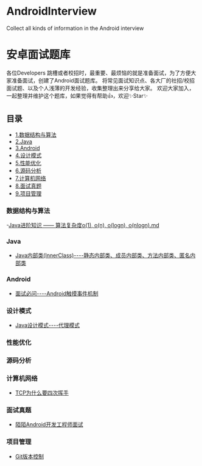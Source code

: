 # AndroidInterview
Collect all kinds of information in the Android interview

# 安卓面试题库
各位Developers 跳槽或者校招时，最重要、最烦恼的就是准备面试，为了方便大家准备面试，创建了Android面试题库。
将常见面试知识点、各大厂的社招/校招面试题、以及个人浅薄的开发经验，收集整理出来分享给大家。
欢迎大家加入，一起整理并维护这个题库，如果觉得有帮助👍，欢迎✨Star✨

## 目录
- [1.数据结构与算法](#数据结构与算法)
- [2.Java](#java)
- [3.Android](#android)
- [4.设计模式](#设计模式)
- [5.性能优化](#性能优化)
- [6.源码分析](#源码分析)
- [7.计算机网络](#计算机网络)
- [8.面试真题](#面试真题)
- [9.项目管理](#项目管理)

### 数据结构与算法
-[Java进阶知识 —— 算法复杂度o(1), o(n), o(logn), o(nlogn).md](https://github.com/dazhaoDai/AndroidInterview/blob/master/datastructure/Java%E8%BF%9B%E9%98%B6%E7%9F%A5%E8%AF%86%20%E2%80%94%E2%80%94%20%E7%AE%97%E6%B3%95%E5%A4%8D%E6%9D%82%E5%BA%A6o(1)%2C%20o(n)%2C%20o(logn)%2C%20o(nlogn).md)
### Java
- [Java内部类(InnerClass)----静态内部类、成员内部类、方法内部类、匿名内部类](https://github.com/dazhaoDai/AndroidInterview/blob/master/java/Java%E9%9D%99%E6%80%81%E5%86%85%E9%83%A8%E7%B1%BB%E3%80%81%E5%86%85%E9%83%A8%E7%B1%BB%E3%80%81%E5%8C%BF%E5%90%8D%E5%86%85%E9%83%A8%E7%B1%BB.md)
### Android
- [面试必问----Android触摸事件机制](https://github.com/dazhaoDai/AndroidInterview/blob/master/android/%E6%B8%85%E6%99%B0%E6%98%8E%E4%BA%86%E7%9A%84Android%E8%A7%A6%E6%91%B8%E4%BA%8B%E4%BB%B6%E5%88%86%E5%8F%91%E6%9C%BA%E5%88%B6.md)
### 设计模式
- [Java设计模式----代理模式](https://github.com/dazhaoDai/AndroidInterview/blob/master/designpatterns/Java%E8%AE%BE%E8%AE%A1%E6%A8%A1%E5%BC%8F----%E4%BB%A3%E7%90%86%E6%A8%A1%E5%BC%8F.md)
### 性能优化
### 源码分析
### 计算机网络
- [TCP为什么要四次挥手](https://github.com/dazhaoDai/AndroidInterview/blob/master/network/TCP%E4%B8%BA%E4%BB%80%E4%B9%88%E8%A6%81%E5%9B%9B%E6%AC%A1%E6%8C%A5%E6%89%8B.md)
### 面试真题
- [陌陌Android开发工程师面试](https://github.com/dazhaoDai/AndroidInterview/blob/master/interviews/%E9%99%8C%E9%99%8C%E9%9D%A2%E8%AF%95%E9%A2%98.md)

### 项目管理
- [Git版本控制](https://github.com/dazhaoDai/AndroidInterview/blob/master/version-control/Git%E7%89%88%E6%9C%AC%E6%8E%A7%E5%88%B6.md)
